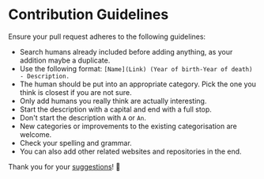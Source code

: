 # Contribution Guidelines
Ensure your pull request adheres to the following guidelines:
- Search humans already included before adding anything, as your addition maybe a duplicate.
- Use the following format: `[Name](Link) (Year of birth-Year of death) - Description.`
- The human should be put into an appropriate category. Pick the one you think is closest if you are not sure.
- Only add humans you really think are actually interesting.
- Start the description with a capital and end with a full stop.
- Don't start the description with `A` or `An`.
- New categories or improvements to the existing categorisation are welcome.
- Check your spelling and grammar.
- You can also add other related websites and repositories in the end.

Thank you for your [suggestions](https://github.com/learn-anything/humans/edit/master/readme.md)! 💜